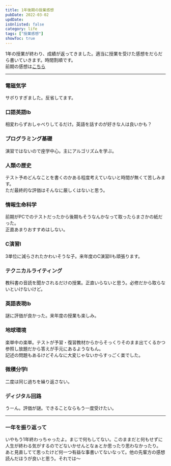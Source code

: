 ```yaml
---
title: 1年後期の授業感想
pubDate: 2022-03-02
updDate: 
isUnlisted: false
category: life
tags: ["授業感想"]
showToc: true
---
```


1年の授業が終わり、成績が返ってきました。適当に授業を受けた感想をだらだら書いていきます。時間割順です。  
前期の感想は[こちら](https://yashikota.com/blog/21fs-kougi)

---

### 電磁気学

サボりすぎました。反省してます。

### 口語英語Ⅰb

相変わらずおしゃべりしてるだけ。英語を話すのが好きな人は良いかも？

### プログラミング基礎

演習ではないので座学中心。主にアルゴリズムを学ぶ。

### 人類の歴史

テスト予めどんなことを書くのかある程度考えていないと時間が無くて苦しみます。  
ただ最終的な評価はそんなに厳しくはないと思う。

### 情報生命科学

前期がPCでのテストだったから後期もそうなんかなって取ったらまさかの紙だった。  
正直あまりおすすめはしない。

### C演習Ⅰ

3単位に減らされたかわいそうな子。来年度のC演習Ⅱも頑張ります。

### テクニカルライティング

教科書の音読を聞かされるだけの授業。正直いらないと思う。必修だから取らないといけないけど。

### 英語表現Ⅰb

謎に評価が良かった。来年度の授業も楽しみ。

### 地球環境

楽単中の楽単。テストが予習・復習教材からからそっくりそのまま出てくるかつ参照し放題だから答えが手元にあるようなもん。  
記述の問題もあるけどそんなに大変じゃないからすっごく楽でした。

### 微積分学Ⅰ

二度は同じ過ちを繰り返さない。

### ディジタル回路

うーん。評価が謎。できることならもう一度受けたい。

---

### 一年を振り返って

いやもう1年終わっちゃったよ。まじで何もしてない。このままだと何もせずに人生が終わる気がするのでどないかせんとなぁとか思ったり思わなかったり。  
あと見直してて思ったけど何一つ有益な事書いてないなって。他の先輩方の感想読んだほうが良いと思う。それでは～
